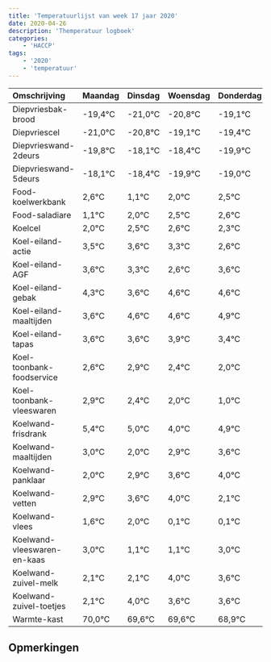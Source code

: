 ```yaml
---
title: 'Temperatuurlijst van week 17 jaar 2020'
date: 2020-04-26
description: 'Themperatuur logboek'
categories:
    - 'HACCP'
tags:
    - '2020'
    - 'temperatuur'
---
```

|Omschrijving|Maandag|Dinsdag|Woensdag|Donderdag|Vrijdag|Zaterdag|Zondag|
|:---|:---|:---|:---|:---|:---|:---|:---|
|Diepvriesbak-brood|-19,4°C|-21,0°C|-20,8°C|-19,1°C|-19,4°C|-20,9°C|-20,0°C|
|Diepvriescel|-21,0°C|-20,8°C|-19,1°C|-19,4°C|-20,9°C|-20,0°C|-19,5°C|
|Diepvrieswand-2deurs|-19,8°C|-18,1°C|-18,4°C|-19,9°C|-19,0°C|-18,5°C|-18,4°C|
|Diepvrieswand-5deurs|-18,1°C|-18,4°C|-19,9°C|-19,0°C|-18,5°C|-18,4°C|-18,7°C|
|Food-koelwerkbank|2,6°C|1,1°C|2,0°C|2,5°C|2,6°C|2,3°C|1,6°C|
|Food-saladiare|1,1°C|2,0°C|2,5°C|2,6°C|2,3°C|1,6°C|2,6°C|
|Koelcel|2,0°C|2,5°C|2,6°C|2,3°C|1,6°C|2,6°C|2,6°C|
|Koel-eiland-actie|3,5°C|3,6°C|3,3°C|2,6°C|3,6°C|3,6°C|3,9°C|
|Koel-eiland-AGF|3,6°C|3,3°C|2,6°C|3,6°C|3,6°C|3,9°C|3,4°C|
|Koel-eiland-gebak|4,3°C|3,6°C|4,6°C|4,6°C|4,9°C|4,4°C|4,0°C|
|Koel-eiland-maaltijden|3,6°C|4,6°C|4,6°C|4,9°C|4,4°C|4,0°C|3,0°C|
|Koel-eiland-tapas|3,6°C|3,6°C|3,9°C|3,4°C|3,0°C|2,0°C|2,9°C|
|Koel-toonbank-foodservice|2,6°C|2,9°C|2,4°C|2,0°C|1,0°C|1,9°C|2,6°C|
|Koel-toonbank-vleeswaren|2,9°C|2,4°C|2,0°C|1,0°C|1,9°C|2,6°C|3,0°C|
|Koelwand-frisdrank|5,4°C|5,0°C|4,0°C|4,9°C|5,6°C|6,0°C|4,1°C|
|Koelwand-maaltijden|3,0°C|2,0°C|2,9°C|3,6°C|4,0°C|2,1°C|2,1°C|
|Koelwand-panklaar|2,0°C|2,9°C|3,6°C|4,0°C|2,1°C|2,1°C|4,0°C|
|Koelwand-vetten|2,9°C|3,6°C|4,0°C|2,1°C|2,1°C|4,0°C|3,6°C|
|Koelwand-vlees|1,6°C|2,0°C|0,1°C|0,1°C|2,0°C|1,6°C|1,6°C|
|Koelwand-vleeswaren-en-kaas|3,0°C|1,1°C|1,1°C|3,0°C|2,6°C|2,6°C|1,9°C|
|Koelwand-zuivel-melk|2,1°C|2,1°C|4,0°C|3,6°C|3,6°C|2,9°C|2,0°C|
|Koelwand-zuivel-toetjes|2,1°C|4,0°C|3,6°C|3,6°C|2,9°C|2,0°C|3,0°C|
|Warmte-kast|70,0°C|69,6°C|69,6°C|68,9°C|68,0°C|69,0°C|69,8°C|

## Opmerkingen



